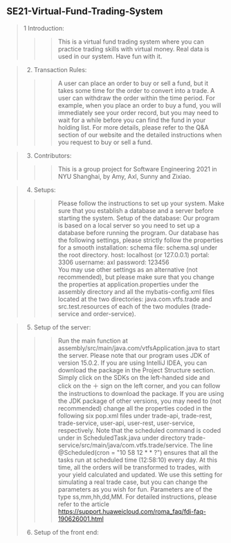 ## SE21-Virtual-Fund-Trading-System

> 1 Introduction:
>>> This is a virtual fund trading system where you can practice trading skills with virtual money. Real data is used in our system. Have fun with it. 

> 2. Transaction Rules:
>>> A user can place an order to buy or sell a fund, but it takes some time for the order to convert into a trade. A user can withdraw the order within the time period. For example, when you place an order to buy a fund, you will immediately see your order record, but you may need to wait for a while before you can find the fund in your holding list. For more details, please refer to the Q&A section of our website and the detailed instructions when you request to buy or sell a fund. 

> 3. Contributors:
>>> This is a group project for Software Engineering 2021 in NYU Shanghai, by Amy, Axl, Sunny and Zixiao.

> 4. Setups:
>>> Please follow the instructions to set up your system. Make sure that you establish a database and a server before starting the system.
	Setup of the database: 
	Our program is based on a local server so you need to set up a database before running the program. Our database has the following settings, please strictly follow the properties for a smooth installation:
	schema file: schema.sql under the root directory.
	host: localhost (or 127.0.0.1)
	portal: 3306
	username: axl
	password: 123456	
>>> You may use other settings as an alternative (not recommended), but please make sure that you change the properties at application.properties under the assembly directory and all the mybatis-config.xml files located at the two directories: java.com.vtfs.trade and src.test.resources of each of the two modules (trade-service and order-service). 
	
> 5. Setup of the server:
>>> Run the main function at assembly/src/main/java.com/vtfsApplication.java to start the server. Please note that our program uses JDK of version 15.0.2. If you are using IntelliJ IDEA, you can download the package in the Project Structure section. Simply click on the SDKs on the left-handed side and click on the ＋ sign on the left corner, and you can follow the instructions to download the package.
If you are using the JDK package of other versions, you may need to (not recommended) change all the properties coded in the following six pop.xml files under trade-api, trade-rest, trade-service, user-api, user-rest, user-service, respectively.
Note that the scheduled command is coded under in ScheduledTask.java under directory
trade-service/src/main/java/com.vtfs.trade/service. The line 
@Scheduled(cron = "10 58 12 * * ?")
ensures that all the tasks run at scheduled time (12:58:10) every day. At this time, all the orders will be transformed to trades, with your yield calculated and updated. We use this setting for simulating a real trade case, but you can change the parameters as you wish for fun. Parameters are of the type ss,mm,hh,dd,MM. For detailed instructions, please refer to the article https://support.huaweicloud.com/roma_faq/fdi-faq-190626001.html 
> 6. Setup of the front end: 

